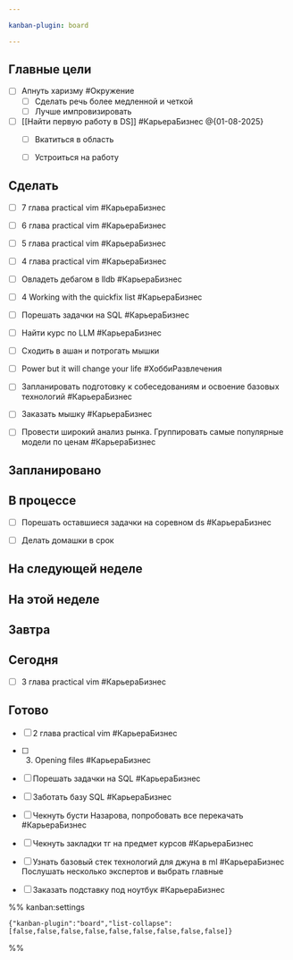 ```yaml
---

kanban-plugin: board

---
```


## Главные цели

- [ ] Апнуть харизму  #Окружение
	- [ ] Сделать речь более медленной и четкой
	- [ ] Лучше импровизировать
- [ ] [[Найти первую работу в DS]] #КарьераБизнес  @{01-08-2025} 
	- [ ] Вкатиться в область
	- [ ] Устроиться на работу


## Сделать

- [ ] 7 глава practical vim #КарьераБизнес
- [ ] 6 глава practical vim #КарьераБизнес
- [ ] 5 глава practical vim #КарьераБизнес
- [ ] 4 глава practical vim #КарьераБизнес
- [ ] Овладеть дебагом в lldb #КарьераБизнес
- [ ] 4 Working with the quickfix list #КарьераБизнес
- [ ] Порешать задачки на SQL #КарьераБизнес
- [ ] Найти курс по LLM #КарьераБизнес
- [ ] Сходить в ашан и потрогать мышки
- [ ] Power but it will change your life #ХоббиРазвлечения
- [ ] Запланировать подготовку к собеседованиям и освоение базовых технологий #КарьераБизнес
- [ ] Заказать мышку #КарьераБизнес
- [ ] Провести широкий анализ рынка. Группировать самые популярные модели по ценам #КарьераБизнес


## Запланировано



## В процессе

- [ ] Порешать оставшиеся задачки на соревном ds #КарьераБизнес
- [ ] Делать домашки в срок


## На следующей неделе



## На этой неделе



## Завтра



## Сегодня

- [ ] 3 глава practical vim #КарьераБизнес


## Готово

- [ ] 2 глава practical vim #КарьераБизнес
- [ ] 3. Opening files #КарьераБизнес
- [ ] Порешать задачки на SQL #КарьераБизнес
- [ ] Заботать базу SQL #КарьераБизнес
- [ ] Чекнуть бусти Назарова, попробовать все перекачать #КарьераБизнес
- [ ] Чекнуть закладки тг на предмет курсов #КарьераБизнес
- [ ] Узнать базовый стек технологий для джуна в ml #КарьераБизнес 
	Послушать несколько экспертов и выбрать главные
- [ ] Заказать подставку под ноутбук #КарьераБизнес




%% kanban:settings
```
{"kanban-plugin":"board","list-collapse":[false,false,false,false,false,false,false,false,false]}
```
%%